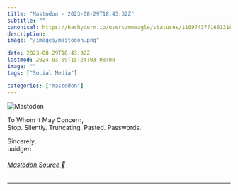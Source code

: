 ```yaml
---
title: "Mastodon - 2023-08-29T18:43:32Z"
subtitle: ""
canonical: https://hachyderm.io/users/mweagle/statuses/110974377166131863
description:
image: "/images/mastodon.png"

date: 2023-08-29T18:43:32Z
lastmod: 2024-03-09T15:24:03-08:00
image: ""
tags: ["Social Media"]

categories: ["mastodon"]
---
```

![Mastodon](/images/mastodon.png)

<p>To Whom it May Concern,<br />Stop. Silently. Truncating. Pasted. Passwords. </p><p>Sincerely,<br />uuidgen</p>


###### [Mastodon Source 🐘](https://hachyderm.io/@mweagle/110974377166131863)

___
